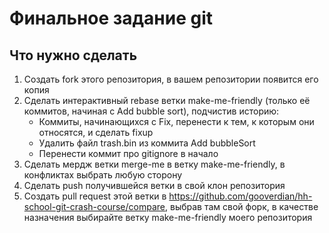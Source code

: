 # Финальное задание git

## Что нужно сделать

1. Создать fork этого репозитория, в вашем репозитории появится его копия
2. Сделать интерактивный rebase ветки make-me-friendly (только её коммитов, начиная с Add bubble sort), подчистив историю:
    - Коммиты, начинающихся с Fix, перенести к тем, к которым они относятся, и сделать fixup
    - Удалить файл trash.bin из коммита Add bubbleSort
    - Перенести коммит про gitignore в начало
3. Сделать мердж ветки merge-me в ветку make-me-friendly, в конфликтах выбрать любую сторону
4. Сделать push получившейся ветки в свой клон репозитория
5. Создать pull request этой ветки в https://github.com/gooverdian/hh-school-git-crash-course/compare, выбрав там свой форк, в качестве назначения выбирайте ветку make-me-friendly моего репозитория
